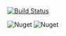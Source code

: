 [![Build Status](https://dev.azure.com/alefcarlos/PlusUltra/_apis/build/status/alefcarlos.PlusUltra.Data?branchName=master)](https://dev.azure.com/alefcarlos/PlusUltra/_build/latest?definitionId=6&branchName=master)

![Nuget](https://img.shields.io/nuget/v/PlusUltra.Data.Sqlkata)
![Nuget](https://img.shields.io/nuget/v/PlusUltra.Data.SqlKata.PostgresSQL)